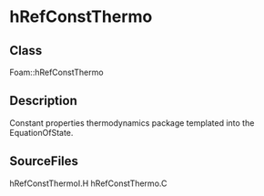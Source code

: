 # hRefConstThermo 
## Class
Foam::hRefConstThermo

## Description
Constant properties thermodynamics package
templated into the EquationOfState.

## SourceFiles
hRefConstThermoI.H
hRefConstThermo.C

